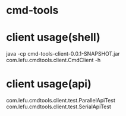 # cmd-tools

# client usage(shell)

java -cp cmd-tools-client-0.0.1-SNAPSHOT.jar com.lefu.cmdtools.client.CmdClient -h

# client usage(api)

com.lefu.cmdtools.client.test.ParallelApiTest
com.lefu.cmdtools.client.test.SerialApiTest
